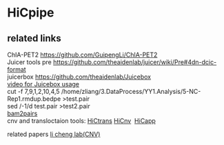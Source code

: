# HiCpipe
## related links

ChIA-PET2 https://github.com/GuipengLi/ChIA-PET2  
Juicer tools pre https://github.com/theaidenlab/juicer/wiki/Pre#4dn-dcic-format  
juicerbox https://github.com/theaidenlab/Juicebox  
[video for Juicebox usage](https://www.youtube.com/watch?feature=player_embedded&v=xjNXyeUSfZM)  
cut -f 7,9,1,2,10,4,5 /home/zliang/3.DataProcess/YY1.Analysis/5-NC-Rep1.rmdup.bedpe >test.pair  
sed /-1/d test.pair >test2.pair  
[bam2pairs](https://github.com/4dn-dcic/pairix/tree/master/util/bam2pairs)  
cnv and transloctaion tools: [HiCtrans](https://github.com/ay-lab/HiCtrans) [HiCnv](https://github.com/ay-lab/HiCnv)  [HiCapp](https://bitbucket.org/mthjwu/hicapp)

related papers
[li cheng lab(CNV)](http://cls.pku.edu.cn:8080/index.php?m=content&c=index&a=show&catid=34&id=95)

